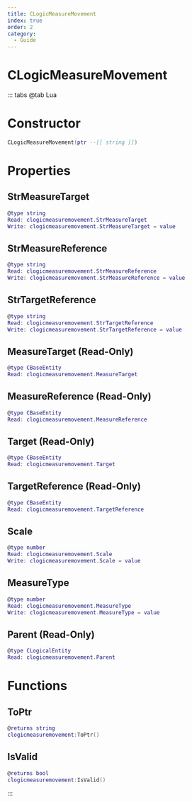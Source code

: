 ```yaml
---
title: CLogicMeasureMovement
index: true
order: 2
category:
  - Guide
---
```


# CLogicMeasureMovement

::: tabs
@tab Lua
# Constructor
```lua
CLogicMeasureMovement(ptr --[[ string ]])
```
# Properties
## StrMeasureTarget 
```lua
@type string
Read: clogicmeasuremovement.StrMeasureTarget
Write: clogicmeasuremovement.StrMeasureTarget = value
```
## StrMeasureReference 
```lua
@type string
Read: clogicmeasuremovement.StrMeasureReference
Write: clogicmeasuremovement.StrMeasureReference = value
```
## StrTargetReference 
```lua
@type string
Read: clogicmeasuremovement.StrTargetReference
Write: clogicmeasuremovement.StrTargetReference = value
```
## MeasureTarget (Read-Only)
```lua
@type CBaseEntity
Read: clogicmeasuremovement.MeasureTarget
```
## MeasureReference (Read-Only)
```lua
@type CBaseEntity
Read: clogicmeasuremovement.MeasureReference
```
## Target (Read-Only)
```lua
@type CBaseEntity
Read: clogicmeasuremovement.Target
```
## TargetReference (Read-Only)
```lua
@type CBaseEntity
Read: clogicmeasuremovement.TargetReference
```
## Scale 
```lua
@type number
Read: clogicmeasuremovement.Scale
Write: clogicmeasuremovement.Scale = value
```
## MeasureType 
```lua
@type number
Read: clogicmeasuremovement.MeasureType
Write: clogicmeasuremovement.MeasureType = value
```
## Parent (Read-Only)
```lua
@type CLogicalEntity
Read: clogicmeasuremovement.Parent
```
# Functions
## ToPtr
```lua
@returns string
clogicmeasuremovement:ToPtr()
```
## IsValid
```lua
@returns bool
clogicmeasuremovement:IsValid()
```

:::